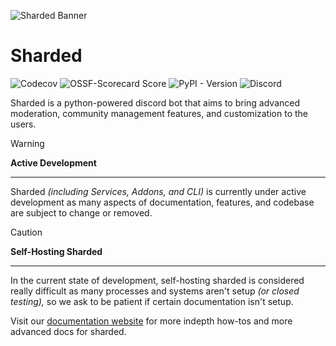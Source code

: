 ![Sharded Banner](imgs/sharded-banner.png)

# Sharded
![Codecov](https://img.shields.io/codecov/c/github/shardedinteractive/sharded)
![OSSF-Scorecard Score](https://img.shields.io/ossf-scorecard/github.com/ShardedInteractive/sharded)
![PyPI - Version](https://img.shields.io/pypi/v/sharded)
![Discord](https://img.shields.io/discord/1276739079878348842?logo=discord&logoColor=white&label=Support%20Server)

Sharded is a python-powered discord bot that aims to bring advanced moderation, community management features,
and customization to the users.

>[!WARNING]
>**Active Development**
>***
> Sharded *(including Services, Addons, and CLI)* is currently under active development as many aspects of
> documentation, features, and codebase are subject to change or removed.

>[!CAUTION]
>**Self-Hosting Sharded**
>***
> In the current state of development, self-hosting sharded is considered really difficult as many processes and systems
> aren't setup *(or closed testing),* so we ask to be patient if certain documentation isn't setup.

Visit our [documentation website](https://docs.sharded.app) for more indepth how-tos and more advanced docs for sharded.
